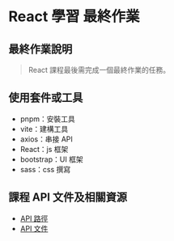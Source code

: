 # React 學習 最終作業

## 最終作業說明

> React 課程最後需完成一個最終作業的任務。

## 使用套件或工具

-   pnpm：安裝工具
-   vite：建構工具
-   axios：串接 API
-   React：js 框架
-   bootstrap：UI 框架
-   sass：css 撰寫

## 課程 API 文件及相關資源

-   [API 路徑](https://ec-course-api.hexschool.io/)
-   [API 文件](https://hexschool.github.io/ec-courses-api-swaggerDoc/#/)
